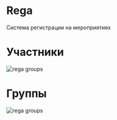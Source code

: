 # Rega
Система регистрации на мероприятиях

# Участники
![rega groups](https://habrastorage.org/files/304/807/8ff/3048078ff27944af97239094006a8418.png)

# Группы
![rega groups](https://habrastorage.org/files/559/f82/4dd/559f824dd98e4862828643ee066c3dfb.png)
